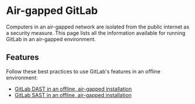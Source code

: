 # Air-gapped GitLab

Computers in an air-gapped network are isolated from the public internet as a security measure.
This page lists all the information available for running GitLab in an air-gapped environment.

## Features

Follow these best practices to use GitLab's features in an offline environment:

- [GitLab DAST in an offline, air-gapped installation](../../user/application_security/dast/index.md#running-dast-in-an-offline-air-gapped-installation)
- [GitLab SAST in an offline, air-gapped installation](../../user/application_security/sast/index.md#gitlab-sast-in-an-offline-air-gapped-installation)
